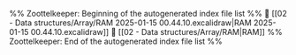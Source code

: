 %% Zoottelkeeper: Beginning of the autogenerated index file list  %%
📄 [[02 - Data structures/Array/RAM 2025-01-15 00.44.10.excalidraw|RAM 2025-01-15 00.44.10.excalidraw]]
📄 [[02 - Data structures/Array/RAM|RAM]]
%% Zoottelkeeper: End of the autogenerated index file list  %%
